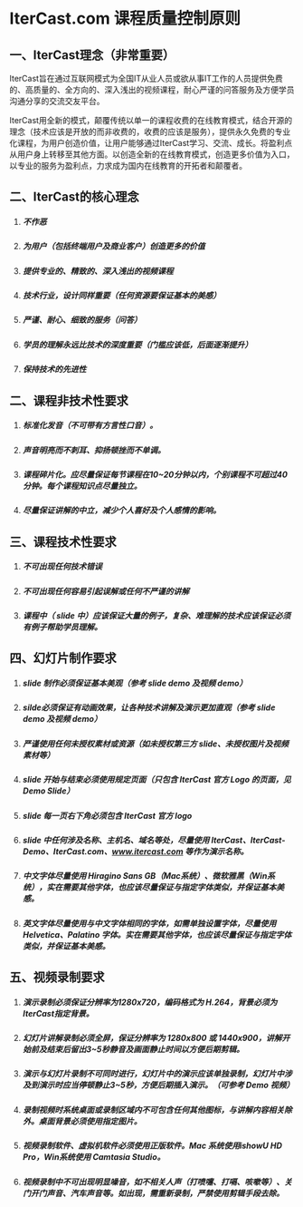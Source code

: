 # IterCast.com 课程质量控制原则


## 一、IterCast理念（非常重要）

IterCast旨在通过互联网模式为全国IT从业人员或欲从事IT工作的人员提供免费的、高质量的、全方向的、深入浅出的视频课程，耐心严谨的问答服务及方便学员沟通分享的交流交友平台。
	
IterCast用全新的模式，颠覆传统以单一的课程收费的在线教育模式，结合开源的理念（技术应该是开放的而非收费的，收费的应该是服务），提供永久免费的专业化课程，为用户创造价值，让用户能够通过IterCast学习、交流、成长。将盈利点从用户身上转移至其他方面。以创造全新的在线教育模式，创造更多价值为入口，以专业的服务为盈利点，力求成为国内在线教育的开拓者和颠覆者。


## 二、IterCast的核心理念
		

1. ##### 不作恶
2. ##### 为用户（包括终端用户及商业客户）创造更多的价值
3. ##### 提供专业的、精致的、深入浅出的视频课程
4. ##### 技术行业，设计同样重要（任何资源要保证基本的美感）
5. ##### 严谨、耐心、细致的服务（问答）
6. ##### 学员的理解永远比技术的深度重要（门槛应该低，后面逐渐提升）
7. ##### 保持技术的先进性
	


## 二、课程非技术性要求

1. ##### 标准化发音（不可带有方言性口音）。
2. ##### 声音明亮而不刺耳、抑扬顿挫而不单调。
3. ##### 课程碎片化。应尽量保证每节课程在10~20分钟以内，个别课程不可超过40分钟。每个课程知识点尽量独立。
4. ##### 尽量保证讲解的中立，减少个人喜好及个人感情的影响。

## 三、课程技术性要求

1. ##### 不可出现任何技术错误
2. ##### 不可出现任何容易引起误解或任何不严谨的讲解
3. ##### 课程中（ slide 中）应该保证大量的例子，复杂、难理解的技术应该保证必须有例子帮助学员理解。


## 四、幻灯片制作要求

1. ##### slide 制作必须保证基本美观（参考 slide demo 及视频 demo）
2. ##### silde必须保证有动画效果，让各种技术讲解及演示更加直观（参考 slide demo 及视频 demo）
3. ##### 严谨使用任何未授权素材或资源（如未授权第三方 slide、未授权图片及视频素材等）
4. ##### slide 开始与结束必须使用规定页面（只包含 IterCast 官方 Logo 的页面，见 Demo Slide）
5. ##### slide 每一页右下角必须包含 IterCast 官方 logo
6. ##### slide 中任何涉及名称、主机名、域名等处，尽量使用 IterCast、IterCast-Demo、IterCast.com、www.itercast.com 等作为演示名称。
7. ##### 中文字体尽量使用 Hiragino Sans GB（Mac系统）、微软雅黑（Win系统），实在需要其他字体，也应该尽量保证与指定字体类似，并保证基本美感。
8. ##### 英文字体尽量使用与中文字体相同的字体，如需单独设置字体，尽量使用 Helvetica、Palatino 字体。实在需要其他字体，也应该尽量保证与指定字体类似，并保证基本美感。

## 五、视频录制要求

1. ##### 演示录制必须保证分辨率为1280x720，编码格式为 H.264，背景必须为IterCast指定背景。
2. ##### 幻灯片讲解录制必须全屏，保证分辨率为 1280x800 或 1440x900，讲解开始前及结束后留出3~5秒静音及画面静止时间以方便后期剪辑。
3. ##### 演示与幻灯片录制不可同时进行，幻灯片中的演示应该单独录制，幻灯片中涉及到演示时应当停顿静止3~5秒，方便后期插入演示。（可参考 Demo 视频）
4. ##### 录制视频时系统桌面或录制区域内不可包含任何其他图标，与讲解内容相关除外。桌面背景必须使用指定图片。
5. ##### 视频录制软件、虚拟机软件必须使用正版软件。Mac 系统使用ishowU HD Pro，Win系统使用  Camtasia Studio。
6. ##### 视频录制中不可出现明显噪音，如不相关人声（打喷嚏、打嗝、咳嗽等）、关门开门声音、汽车声音等。如出现，需重新录制，严禁使用剪辑手段去除。




